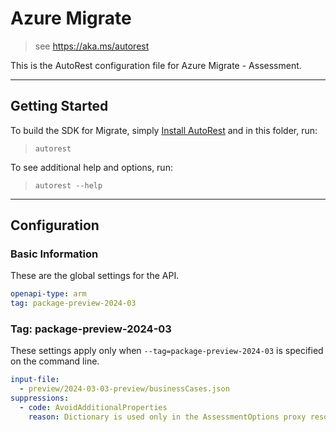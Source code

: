 # Azure Migrate

> see https://aka.ms/autorest

This is the AutoRest configuration file for Azure Migrate - Assessment.

---

## Getting Started

To build the SDK for Migrate, simply [Install AutoRest](https://aka.ms/autorest/install) and in this folder, run:

> `autorest`

To see additional help and options, run:

> `autorest --help`

---

## Configuration

### Basic Information

These are the global settings for the API.

``` yaml
openapi-type: arm
tag: package-preview-2024-03
```

### Tag: package-preview-2024-03

These settings apply only when `--tag=package-preview-2024-03` is specified on the command line.

```yaml $(tag) == 'package-preview-2024-03'
input-file:
  - preview/2024-03-03-preview/businessCases.json
suppressions:
  - code: AvoidAdditionalProperties
    reason: Dictionary is used only in the AssessmentOptions proxy resource, which is a singleton and immutable across the assessment Project.
```
